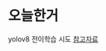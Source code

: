 <header>
  <title>안녕하세요! 만나서 반가워요!</title>
</header>
<body>
  <div>
    <h1>오늘한거</h1>
  </div>
  <div>
    yolov8 전이학습 시도
    <a href="https://made-by-kyu.tistory.com/entry/OpenCV-YOLOv8-%EC%BB%A4%EC%8A%A4%ED%85%80-%ED%95%99%EC%8A%B5-%EB%8D%B0%EC%9D%B4%ED%84%B0-%EB%A7%8C%EB%93%A4%EA%B8%B02">참고자료</a>
  </div>
</body>
